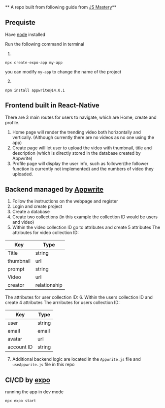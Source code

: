 ** A repo built from following guide from [JS Mastery](https://github.com/adrianhajdin/aora)**

Prequiste
---
Have [node](https://nodejs.org/en) installed

Run the following command in terminal

1.
```
npx create-expo-app my-app
```
you can modify `my-app` to change the name of the project

2.

```
npm install appwrite@14.0.1
```

   

Frontend built in React-Native
---
There are 3 main routes for users to navigate, which are Home, create and profile.
1. Home page will render the trending video both horizontally and vertically. (Although currently there are no videos as no one using the app)
2. Create page will let user to upload the video with thumbnail, title and description (which is directly stored in the database created by Appwrite)
3. Profile page will display the user info, such as follower(the follower function is currently not implemented) and the numbers of video they uploaded.

Backend managed by [Appwrite](https://appwrite.io/)
---
1. Follow the instructions on the webpage and register
2. Login and create project
3. Create a database
4. Create two collections (in this example the collection ID would be users and video)
5. Within the video collection ID go to attributes and create 5 attributes
The attributes for video collection ID:

| Key | Type |
| -------- | ------- |
| Title | string |
| thumbnail | url |
| prompt | string |
| Video | url |
| creator | relationship |

The attributes for user collection ID:
6. Within the users collection ID and create 4 attributes
The arrributes for users collection ID:

| Key | Type |
| -------- | ------- |
| user | string |
| email | email |
| avatar | url |
| account ID | string |

7. Additional backend logic are located in the `Appwrite.js` file and `useAppwrite.js` file in this repo



CI/CD by [expo](https://expo.dev/)
---

running the app in dev mode
```
npx expo start
```
